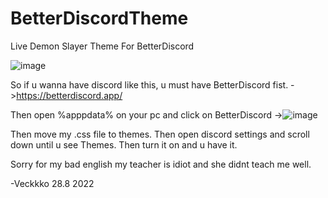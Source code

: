 # BetterDiscordTheme
Live Demon Slayer Theme For BetterDiscord

![image](https://user-images.githubusercontent.com/85065737/187078484-e44aa39e-58dc-4d70-b66c-253a0468ba7a.png)

So if u wanna have discord like this, u must have BetterDiscord fist.
  ->https://betterdiscord.app/
    
Then open %apppdata% on your pc and click on BetterDiscord
  ->![image](https://user-images.githubusercontent.com/85065737/187078563-03890249-153b-42be-befb-38f56a0320ea.png)
  
Then move my .css file to themes.
Then open discord settings and scroll down until u see Themes.
Then turn it on and u have it.

Sorry for my bad english my teacher is idiot and she didnt teach me well.

-Veckkko 28.8 2022
